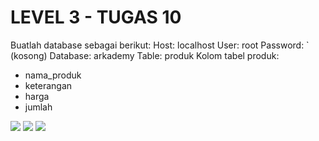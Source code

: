 ﻿# LEVEL 3 - TUGAS 10 

Buatlah database sebagai berikut:
Host: localhost
User: root
Password: ` (kosong)
Database: arkademy
Table: produk
Kolom tabel produk:
- nama_produk
- keterangan
- harga
- jumlah


![](https://photos.app.goo.gl/NbrhFaKitnrVNYNk6)
![](https://photos.app.goo.gl/iGri7bqGSysH19nu9)
![](https://photos.app.goo.gl/LZwXMLQTALAv2fGKA)


